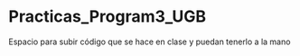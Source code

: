 # Practicas_Program3_UGB
Espacio para subir código que se hace en clase y puedan tenerlo a la mano 
